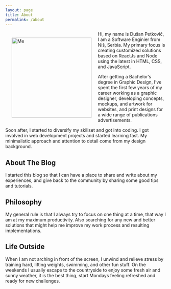 ```yaml
---
layout: page
title: About
permalink: /about
---
```


<img src="{{ site.avatar }}" alt="Me" width="250" height="250" style="float:left; margin:20px;" />

Hi, my name is Dušan Petković, I am a Software Enginier from Niš, Serbia. My primary focus is creating customized solutions based on ReactJs and Node using the latest in HTML, CSS, and JavaScript.

After getting a Bachelor’s degree in Graphic Design, I’ve spent the first few years of my career working as a graphic designer, developing concepts, mockups, and artwork for websites, and print designs for a wide range of publications advertisements.

Soon after, I started to diversify my skillset and got into coding. I got involved in web development projects and started learning fast. My minimalistic approach and attention to detail come from my design background.

## About The Blog
I started this blog so that I can have a place to share and write about my experiences, and give back to the community by sharing some good tips and tutorials.

## Philosophy
My general rule is that I always try to focus on one thing at a time, that way I am at my maximum productivity. Also searching for any new and better solutions that might help me improve my work process and resulting implementations.

## Life Outside
When I am not arching in front of the screen, I unwind and relieve stress by training hard, lifting weights, swimming, and other fun stuff. On the weekends I usually escape to the countryside to enjoy some fresh air and sunny weather, it is the best thing, start Mondays feeling refreshed and ready for new challenges.

